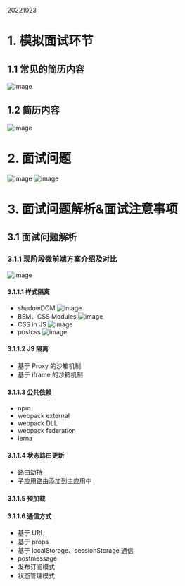 20221023
# 1. 模拟面试环节
## 1.1 常见的简历内容
![image](https://user-images.githubusercontent.com/42236890/197394882-5a19d29b-264c-4a7f-94c2-5751e3d56ddc.png)
## 1.2 简历内容
![image](https://user-images.githubusercontent.com/42236890/197394934-ac59be8a-2587-40b4-a2f9-2d3d236b2da0.png)

# 2. 面试问题
![image](https://user-images.githubusercontent.com/42236890/197394999-fd2ae4ca-5f63-408f-8a4e-e94965036e9f.png)
![image](https://user-images.githubusercontent.com/42236890/197395047-1305fa77-1609-4fc9-bae0-56775eaa272c.png)

# 3. 面试问题解析&面试注意事项
## 3.1 面试问题解析
### 3.1.1 现阶段微前端方案介绍及对比
![image](https://user-images.githubusercontent.com/42236890/197395309-19a9a041-6f21-488d-a4c2-f0fa54a4736d.png)
#### 3.1.1.1 样式隔离
- shadowDOM
![image](https://user-images.githubusercontent.com/42236890/197395441-02a6b516-93f9-445e-b3db-46743ec5d74e.png)
- BEM、CSS Modules
![image](https://user-images.githubusercontent.com/42236890/197395535-19c25bbe-917c-47da-8605-7a25fde3ade3.png)
- CSS in JS
![image](https://user-images.githubusercontent.com/42236890/197395568-67f7028e-17ea-40bf-bde9-d91f36a597b3.png)
- postcss
![image](https://user-images.githubusercontent.com/42236890/197395819-deeca564-b7c3-439b-82fd-3c6a22e93e4b.png)

#### 3.1.1.2 JS 隔离
- 基于 Proxy 的沙箱机制
- 基于 iframe 的沙箱机制

#### 3.1.1.3 公共依赖
- npm
- webpack external
- webpack DLL
- webpack federation
- lerna

#### 3.1.1.4 状态路由更新
- 路由劫持
- 子应用路由添加到主应用中

#### 3.1.1.5 预加载

#### 3.1.1.6 通信方式
- 基于 URL
- 基于 props
- 基于 localStorage、sessionStorage 通信
- postmessage
- 发布订阅模式
- 状态管理模式
